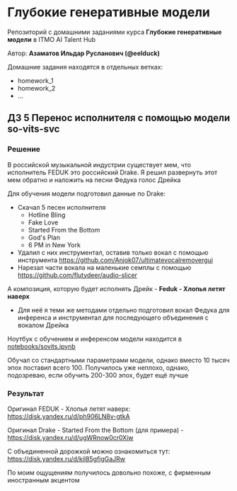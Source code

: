 # Глубокие генеративные модели

Репозиторий с домашними заданиями курса __Глубокие генеративные модели__ в ITMO AI Talent Hub

Автор: __Азаматов Ильдар Русланович (@eelduck)__

Домашние задания находятся в отдельных ветках:
- homework_1
- homework_2
- ...

## ДЗ 5 Перенос исполнителя с помощью модели so-vits-svc

### Решение
В российской музыкальной индустрии существует мем, что исполнитель FEDUK это российский Drake. Я решил развернуть этот мем обратно и наложить на песни Федука голос Дрейка

Для обучения модели подготовил данные по Drake:
- Скачал 5 песен исполнителя
    - Hotline Bling
    - Fake Love
    - Started From the Bottom
    - God's Plan
    - 6 PM in New York
- Удалил с них инструментал, оставив только вокал с помощью инструмента  https://github.com/Anjok07/ultimatevocalremovergui
- Нарезал части вокала на маленькие семплы с помощью https://github.com/flutydeer/audio-slicer

А композиция, которую будет исполнять Дрейк - __Feduk - Хлопья летят наверх__
- Для неё я теми же методами отдельно подготовил вокал Федука для инференса и инструментал для последующего объединения с вокалом Дрейка

Ноутбук с обучением и инференсом модели находится в [notebooks/sovits.ipynb](notebooks/sovits.ipynb)

Обучал со стандартными параметрами модели, однако вместо 10 тысяч эпох поставил всего 100. Получилось уже неплохо, однако, подозреваю, если обучить 200-300 эпох, будет ещё лучше

### Результат
Оригинал FEDUK - Хлопья летят наверх: https://disk.yandex.ru/d/ph906LN8v-gtkA

Оригинал Drake - Started From the Bottom (для примера) - https://disk.yandex.ru/d/ugWRnow0cr0Xiw

С объединенной дорожкой можно ознакомиться тут: https://disk.yandex.ru/d/kil85gfigGaJRw

По моим ощущениям получилось довольно похоже, с фирменным иностранным акцентом
